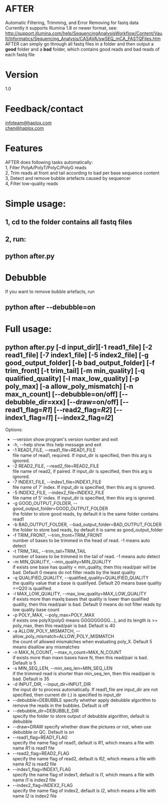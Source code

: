# AFTER
Automatic Filtering, Trimming, and Error Removing for fastq data  
Currently it supports Illumina 1.8 or newer format, see:  
http://support.illumina.com/help/SequencingAnalysisWorkflow/Content/Vault/Informatics/Sequencing_Analysis/CASAVA/swSEQ_mCA_FASTQFiles.htm  
AFTER can simply go through all fastq files in a folder and then output a <b>good</b> folder and a <b>bad</b> folder, which contains good reads and bad reads of each fastq file  

# Version
1.0

# Feedback/contact
infoteam@haplox.com  
chen@haplox.com

# Features
AFTER does following tasks automatically:  
1, Filter PolyA/PolyT/PolyC/PolyG reads  
2, Trim reads at front and tail according to bad per base sequence content  
3, Detect and remove bubble artefacts caused by sequencer  
4, Filter low-quality reads  

# Simple usage:
## 1, cd to the folder contains all fastq files  
## 2, run:  
## python after.py  

# Debubble
If you want to remove bubble artefacts, run  
## python after --debubble=on  

# Full usage:
## python after.py [-d input_dir][-1 read1_file] [-2 read1_file] [-7 index1_file] [-5 index2_file] [-g good_output_folder] [-b bad_output_folder] [-f trim_front] [-t trim_tail] [-m min_quality] [-q qualified_quality] [-l max_low_quality] [-p poly_max] [-a allow_poly_mismatch] [-n max_n_count] [--debubble=on/off] [--debubble_dir=xxx] [--draw=on/off] [--read1_flag=_R1_] [--read2_flag=_R2_] [--index1_flag=_I1_] [--index2_flag=_I2_] 

Options:  
  * --version             show program's version number and exit  
  * -h, --help            show this help message and exit  
  * -1 READ1_FILE, --read1_file=READ1_FILE  
                        file name of read1, required. If input_dir is
                        specified, then this arg is ignored.  
  * -2 READ2_FILE, --read2_file=READ2_FILE  
                        file name of read2, if paired. If input_dir is
                        specified, then this arg is ignored.  
  * -7 INDEX1_FILE, --index1_file=INDEX1_FILE  
                        file name of 7' index. If input_dir is specified, then
                        this arg is ignored.  
  * -5 INDEX2_FILE, --index2_file=INDEX2_FILE  
                        file name of 5' index. If input_dir is specified, then
                        this arg is ignored.  
  * -g GOOD_OUTPUT_FOLDER, --good_output_folder=GOOD_OUTPUT_FOLDER  
                        the folder to store good reads, by default it is the
                        same folder contains read1  
  * -b BAD_OUTPUT_FOLDER, --bad_output_folder=BAD_OUTPUT_FOLDER  
                        the folder to store bad reads, by default it is same
                        as good_output_folder  
  * -f TRIM_FRONT, --trim_front=TRIM_FRONT  
                        number of bases to be trimmed in the head of read. -1
                        means auto detect  
  * -t TRIM_TAIL, --trim_tail=TRIM_TAIL  
                        number of bases to be trimmed in the tail of read. -1
                        means auto detect  
  * -m MIN_QUALITY, --min_quality=MIN_QUALITY  
                        if exists one base has quality < min_quality, then
                        this read/pair will be bad. Default 0 means do not
                        filter reads by the least quality  
  * -q QUALIFIED_QUALITY, --qualified_quality=QUALIFIED_QUALITY  
                        the quality value that a base is qualifyed. Default 20
                        means base quality >=Q20 is qualified.  
  * -l MAX_LOW_QUALITY, --max_low_quality=MAX_LOW_QUALITY  
                        if exists more than maxlq bases that quality is lower
                        than qualified quality, then this read/pair is bad.
                        Default 0 means do not filter reads by low quality
                        base count  
  * -p POLY_MAX, --poly_max=POLY_MAX  
                        if exists one polyX(polyG means GGGGGGGGG...), and its
                        length is >= poly_max, then this read/pair is bad.
                        Default is 40  
  * -a ALLOW_POLY_MISMATCH, --allow_poly_mismatch=ALLOW_POLY_MISMATCH  
                        the count of allowed mismatches when evaluating
                        poly_X. Default 5 means disallow any mismatches  
  * -n MAX_N_COUNT, --max_n_count=MAX_N_COUNT  
                        if exists more than maxn bases have N, then this
                        read/pair is bad. Default is 5  
  * -s MIN_SEQ_LEN, --min_seq_len=MIN_SEQ_LEN  
                        if the trimmed read is shorter than min_seq_len, then
                        this read/pair is bad. Default is 35  
  * -d INPUT_DIR, --input_dir=INPUT_DIR  
                        the input dir to process automatically. If read1_file
                        are input_dir are not specified, then current dir (.)
                        is specified to input_dir  
  * --debubble=DEBUBBLE   specify whether apply debubble algorithm to remove the
                        reads in the bubbles. Default is off  
  * --debubble_dir=DEBUBBLE_DIR  
                        specify the folder to store output of debubble
                        algorithm, default is debubble  
  * --draw=DRAW           specify whether draw the pictures or not, when use
                        debubble or QC. Default is on  
  * --read1_flag=READ1_FLAG  
                        specify the name flag of read1, default is _R1_, which
                        means a file with name *_R1_* is read1 file  
  * --read2_flag=READ2_FLAG  
                        specify the name flag of read2, default is _R2_, which
                        means a file with name *_R2_* is read2 file  
  * --index1_flag=INDEX1_FLAG  
                        specify the name flag of index1, default is _I1_,
                        which means a file with name *_I1_* is index2 file  
  * --index2_flag=INDEX2_FLAG  
                        specify the name flag of index2, default is _I2_,
                        which means a file with name *_I2_* is index2 file  
